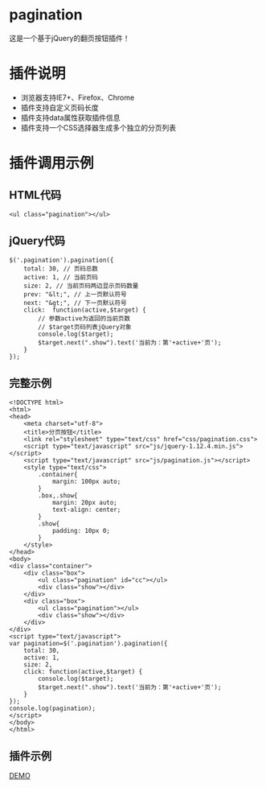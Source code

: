 # pagination
这是一个基于jQuery的翻页按钮插件！

# 插件说明
* 浏览器支持IE7+、Firefox、Chrome
* 插件支持自定义页码长度
* 插件支持data属性获取插件信息
* 插件支持一个CSS选择器生成多个独立的分页列表

# 插件调用示例
## HTML代码
    <ul class="pagination"></ul>
## jQuery代码
	$('.pagination').pagination({
		total: 30, // 页码总数
		active: 1, // 当前页码
        size: 2, // 当前页码两边显示页码数量
        prev: "&lt;", // 上一页默认符号
        next: "&gt;", // 下一页默认符号
        click:  function(active,$target) {
	        // 参数active为返回的当前页数
			// $target页码列表jQuery对象
	    	console.log($target);
	        $target.next(".show").text('当前为：第'+active+'页');
	    }
	});
## 完整示例
	<!DOCTYPE html>
	<html>
	<head>
		<meta charset="utf-8">
		<title>分页按钮</title>
		<link rel="stylesheet" type="text/css" href="css/pagination.css">
		<script type="text/javascript" src="js/jquery-1.12.4.min.js"></script>
		<script type="text/javascript" src="js/pagination.js"></script>
		<style type="text/css">
			.container{
				margin: 100px auto;
			}
			.box,.show{
				margin: 20px auto;
				text-align: center;
			}
			.show{
				padding: 10px 0;
			}
		</style>
	</head>
	<body>
	<div class="container">
		<div class="box">
		    <ul class="pagination" id="cc"></ul>
		    <div class="show"></div>
		</div>
		<div class="box">
		    <ul class="pagination"></ul>
		    <div class="show"></div>
		</div>
	</div>
	<script type="text/javascript">
	var pagination=$('.pagination').pagination({
	    total: 30,
	    active: 1,
	    size: 2,
	    click: function(active,$target) {
	    	console.log($target);
	        $target.next(".show").text('当前为：第'+active+'页');
	    }
	});
	console.log(pagination);
	</script>
	</body>
	</html>
## 插件示例
[DEMO](https://diaocheng.github.io/pagination/)
